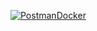 [
![PostmanDocker](https://github.com/user-attachments/assets/e702e8ee-601f-4ebc-8c3e-f1d06529364b)
](url)

